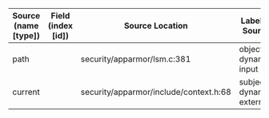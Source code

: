 | Source (name [type]) | Field (index [id]) | Source Location                        | Label at Source             |
|----------------------|--------------------|----------------------------------------|-----------------------------|
| path                 |                    | security/apparmor/lsm.c:381            | object, dynamic, input      |
| current              |                    | security/apparmor/include/context.h:68 | subject, dynamic, external  |
